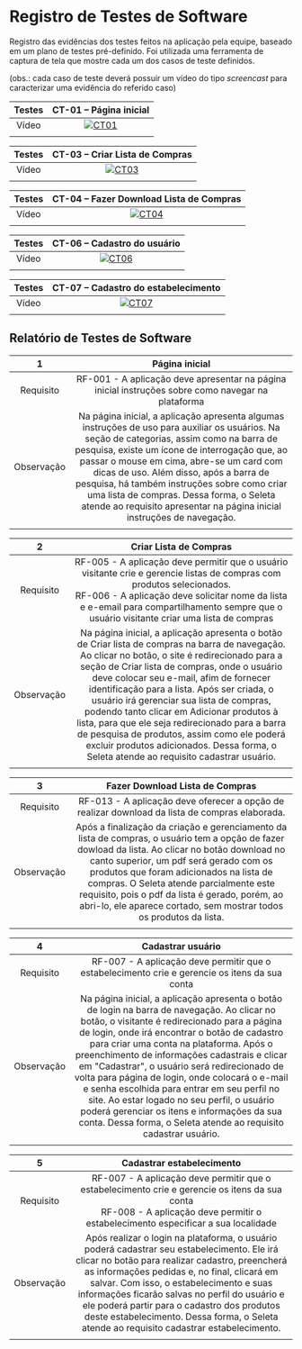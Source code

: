 # Registro de Testes de Software


Registro das evidências dos testes feitos na aplicação pela equipe, baseado em um plano de testes pré-definido. Foi utilizada uma ferramenta de captura de tela que mostre cada um dos casos de teste definidos.

(obs.: cada caso de teste deverá possuir um vídeo do tipo _screencast_ para caracterizar uma evidência do referido caso)

| Testes 	| CT-01 – Página inicial	|
|:---:	|:---:	|
|	Vídeo 	| [![CT01](https://img.youtube.com/vi/fRXAynvNqBM/0.jpg)](https://youtu.be/fRXAynvNqBM)|
|  	|  	|

| Testes 	| CT-03 – Criar Lista de Compras	|
|:---:	|:---:	|
|	Vídeo 	| [![CT03](https://img.youtube.com/vi/ZvuHq91xTjw/0.jpg)](https://youtu.be/ZvuHq91xTjw)|
|  	|  	|

| Testes 	| CT-04 – Fazer Download Lista de Compras	|
|:---:	|:---:	|
|	Vídeo 	| [![CT04](https://img.youtube.com/vi/e7NaAXRcSbs/0.jpg)](https://youtu.be/e7NaAXRcSbs)|
|  	|  	|

| Testes 	| CT-06 – Cadastro do usuário	|
|:---:	|:---:	|
|	Vídeo 	| [![CT06](https://img.youtube.com/vi/Ip64HgVzUE0/0.jpg)](https://youtu.be/Ip64HgVzUE0?si=vOgABg3nBaLbCuU_)|
|  	|  	|

| Testes 	| CT-07 – Cadastro do estabelecimento	|
|:---:	|:---:	|
|	Vídeo 	| [![CT07](https://img.youtube.com/vi/K17GJHHMWbc/0.jpg)](https://youtu.be/K17GJHHMWbc)  |
|  	|  	|

## Relatório de Testes de Software

| 1 	| Página inicial	|
|:---:	|:---:	|
|	Requisito	| RF-001 - A aplicação deve apresentar na página inicial instruções sobre como navegar na plataforma |
| Observação | Na página inicial, a aplicação apresenta algumas instruções de uso para auxiliar os usuários. Na seção de categorias, assim como na barra de pesquisa, existe um ícone de interrogação que, ao passar o mouse em cima, abre-se um card com dicas de uso. Além disso, após a barra de pesquisa, há também instruções sobre como criar uma lista de compras. Dessa forma, o Seleta atende ao requisito apresentar na página inicial instruções de navegação. |
|  	|  	|

| 2	| Criar Lista de Compras	|
|:---:	|:---:	|
|	Requisito	| RF-005 - A aplicação deve permitir que o usuário visitante crie e gerencie listas de compras com produtos selecionados.<br>RF-006 - A aplicação deve solicitar nome da lista e e-email para compartilhamento sempre que o usuário visitante criar uma lista de compras |
| Observação | Na página inicial, a aplicação apresenta o botão de Criar lista de compras na barra de navegação. Ao clicar no botão, o site é redirecionado para a seção de Criar lista de compras, onde o usuário deve colocar seu e-mail, afim de fornecer identificação para a lista. Após ser criada, o usuário irá gerenciar sua lista de compras, podendo tanto clicar em Adicionar produtos à lista, para que ele seja redirecionado para a barra de pesquisa de produtos, assim como ele poderá excluir produtos adicionados. Dessa forma, o Seleta atende ao requisito cadastrar usuário. |
|  	|  	|

| 3 	| Fazer Download Lista de Compras		|
|:---:	|:---:	|
|	Requisito	| RF-013 - A aplicação deve oferecer a opção de realizar download da lista de compras elaborada. |
| Observação | Após a finalização da criação e gerenciamento da lista de compras, o usuário tem a opção de fazer dowload da lista. Ao clicar no botão download no canto superior, um pdf será gerado com os produtos que foram adicionados na lista de compras. O Seleta atende parcialmente este requisito, pois o pdf da lista é gerado, porém, ao abri-lo, ele aparece cortado, sem mostrar todos os produtos da lista.  |
|  	|  	|

| 4 	| Cadastrar usuário 	|
|:---:	|:---:	|
|	Requisito	| RF-007 - A aplicação deve permitir que o estabelecimento crie e gerencie os itens da sua conta |
| Observação | Na página inicial, a aplicação apresenta o botão de login na barra de navegação. Ao clicar no botão, o visitante é redirecionado para a página de login, onde irá encontrar o botão de cadastro para criar uma conta na plataforma. Após o preenchimento de informações cadastrais e clicar em "Cadastrar", o usuário será redirecionado de volta para página de login, onde colocará o e-mail e senha escolhida para entrar em seu perfil no site. Ao estar logado no seu perfil, o usuário poderá gerenciar os itens e informações da sua conta. Dessa forma, o Seleta atende ao requisito cadastrar usuário.|
|  	|  	|

| 5 	| Cadastrar estabelecimento	|
|:---:	|:---:	|
|	Requisito	| RF-007 - A aplicação deve permitir que o estabelecimento crie e gerencie os itens da sua conta <br> RF-008 - A aplicação deve permitir o estabelecimento especificar a sua localidade |
| Observação | Após realizar o login na plataforma, o usuário poderá cadastrar seu estabelecimento. Ele irá clicar no botão para realizar cadastro, preencherá as informações pedidas e, no final, clicará em salvar. Com isso, o estabelecimento e suas informações ficarão salvas no perfil do usuário e ele poderá partir para o cadastro dos produtos deste estabelecimento. Dessa forma, o Seleta atende ao requisito cadastrar estabelecimento. |
|  	|  	|

